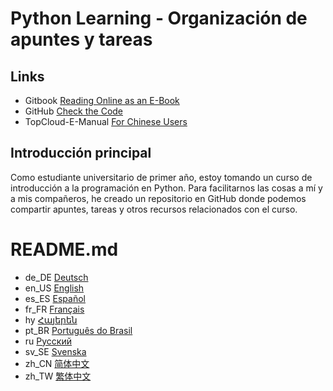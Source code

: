 # Python Learning - Organización de apuntes y tareas
## Links
- Gitbook [Reading Online as an E-Book](https://mc-shengxia.gitbook.io/python-learning-notes/)  
- GitHub [Check the Code](https://github.com/panda-lsy/Python-Learning-Notes-Homework)
- TopCloud-E-Manual [For Chinese Users](https://5q2gw35mpe.k.topthink.com/@python-study-note)

## Introducción principal
Como estudiante universitario de primer año, estoy tomando un curso de introducción a la programación en Python. Para facilitarnos las cosas a mí y a mis compañeros, he creado un repositorio en GitHub donde podemos compartir apuntes, tareas y otros recursos relacionados con el curso.
# README.md
- de_DE [Deutsch](README.de_DE.md)
- en_US [English](README.en_US.md)
- es_ES [Español](README.es_ES.md)
- fr_FR [Français](README.fr_FR.md)
- hy [Հայերեն](README.hy.md)
- pt_BR [Português do Brasil](README.pt_BR.md)
- ru [Русский](README.ru.md)
- sv_SE [Svenska](README.sv_SE.md)
- zh_CN [简体中文](README.md)
- zh_TW [繁体中文](README.zh_TW.md)